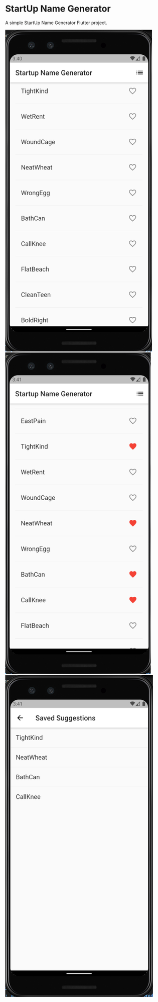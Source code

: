 # StartUp Name Generator

A simple StartUp Name Generator Flutter project.

![Pic 1](https://raw.githubusercontent.com/tarun04/startup_name_generator/master/images/pic_1.png?raw=true)
![Pic 2](https://raw.githubusercontent.com/tarun04/startup_name_generator/master/images/pic_2.png?raw=true)
![Pic 3](https://raw.githubusercontent.com/tarun04/startup_name_generator/master/images/pic_3.png?raw=true)
